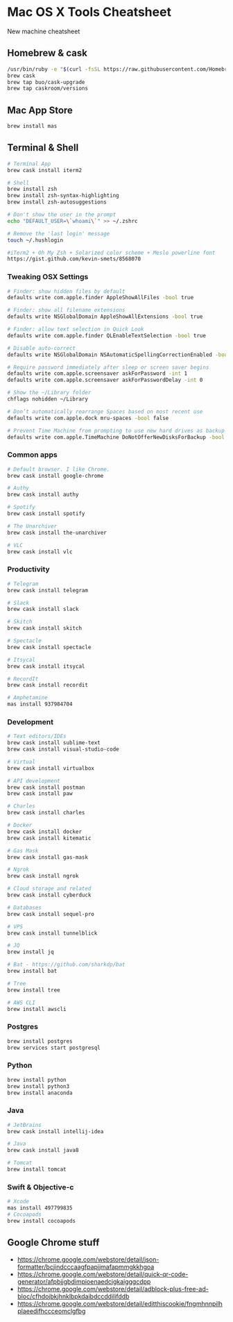 # Mac OS X Tools Cheatsheet
New machine cheatsheet

## Homebrew & cask
```bash
/usr/bin/ruby -e "$(curl -fsSL https://raw.githubusercontent.com/Homebrew/install/master/install)"
brew cask
brew tap buo/cask-upgrade
brew tap caskroom/versions
```
## Mac App Store
```bash
brew install mas
```
## Terminal & Shell
```bash
# Terminal App
brew cask install iterm2

# Shell
brew install zsh
brew install zsh-syntax-highlighting
brew install zsh-autosuggestions

# Don't show the user in the prompt
echo "DEFAULT_USER=\`whoami\`" >> ~/.zshrc

# Remove the 'last login' message
touch ~/.hushlogin

#iTerm2 + Oh My Zsh + Solarized color scheme + Meslo powerline font
https://gist.github.com/kevin-smets/8568070

```

### Tweaking OSX Settings
```bash
# Finder: show hidden files by default
defaults write com.apple.finder AppleShowAllFiles -bool true

# Finder: show all filename extensions
defaults write NSGlobalDomain AppleShowAllExtensions -bool true

# Finder: allow text selection in Quick Look
defaults write com.apple.finder QLEnableTextSelection -bool true

# Disable auto-correct
defaults write NSGlobalDomain NSAutomaticSpellingCorrectionEnabled -bool false

# Require password immediately after sleep or screen saver begins
defaults write com.apple.screensaver askForPassword -int 1
defaults write com.apple.screensaver askForPasswordDelay -int 0

# Show the ~/Library folder
chflags nohidden ~/Library

# Don’t automatically rearrange Spaces based on most recent use
defaults write com.apple.dock mru-spaces -bool false

# Prevent Time Machine from prompting to use new hard drives as backup volume
defaults write com.apple.TimeMachine DoNotOfferNewDisksForBackup -bool true
```

### Common apps
```bash
# Default browser. I like Chrome.
brew cask install google-chrome

# Authy
brew cask install authy

# Spotify
brew cask install spotify

# The Unarchiver
brew cask install the-unarchiver

# VLC
brew cask install vlc

```

### Productivity
```bash
# Telegram
brew cask install telegram

# Slack
brew cask install slack

# Skitch
brew cask install skitch

# Spectacle
brew cask install spectacle

# Itsycal
brew cask install itsycal

# RecordIt
brew cask install recordit

# Amphetamine
mas install 937984704
```

### Development
```bash
# Text editors/IDEs
brew cask install sublime-text
brew cask install visual-studio-code

# Virtual
brew cask install virtualbox

# API development
brew cask install postman
brew cask install paw

# Charles
brew cask install charles

# Docker
brew cask install docker
brew cask install kitematic

# Gas Mask
brew cask install gas-mask

# Ngrok
brew cask install ngrok

# Cloud storage and related
brew cask install cyberduck

# Databases
brew cask install sequel-pro

# VPS
brew cask install tunnelblick

# JQ
brew install jq

# Bat - https://github.com/sharkdp/bat
brew install bat

# Tree
brew install tree

# AWS CLI
brew install awscli
```

### Postgres
```bash
brew install postgres
brew services start postgresql
```

### Python
```bash
brew install python
brew install python3
brew install anaconda
```

### Java
```bash
# JetBrains
brew cask install intellij-idea

# Java
brew cask install java8

# Tomcat
brew install tomcat
```

### Swift & Objective-c
```bash
# Xcode
mas install 497799835
# Cocoapods
brew install cocoapods
```

## Google Chrome stuff
- https://chrome.google.com/webstore/detail/json-formatter/bcjindcccaagfpapjjmafapmmgkkhgoa
- https://chrome.google.com/webstore/detail/quick-qr-code-generator/afpbjjgbdimpioenaedcjgkaigggcdpp
- https://chrome.google.com/webstore/detail/adblock-plus-free-ad-bloc/cfhdojbkjhnklbpkdaibdccddilifddb
- https://chrome.google.com/webstore/detail/editthiscookie/fngmhnnpilhplaeedifhccceomclgfbg
